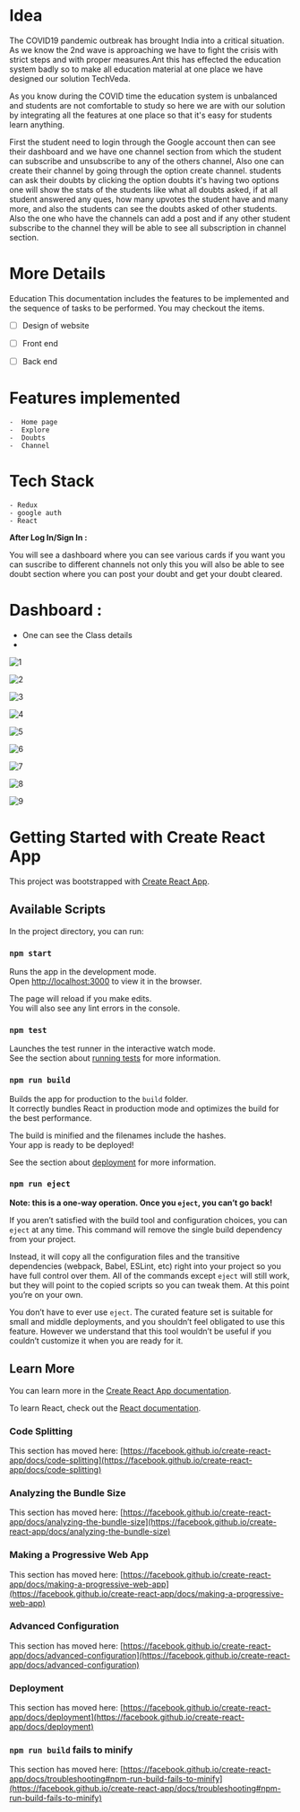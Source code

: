 # Idea
The COVID19 pandemic outbreak has brought India into a critical situation. As we know the 2nd wave is approaching we have to fight the crisis with strict steps and with proper measures.Ant this has effected the education system badly so to make all education material at one place we have designed our solution TechVeda.

As you know during the COVID time the education system is unbalanced and students are not comfortable to study so here we are with our solution by integrating all the features at one place so that it's easy for students learn anything.

First the student need to login through the Google account then can see their dashboard and we have one channel section from which the student can subscribe and unsubscribe to any of  the others channel, Also one can create their channel by going through the option create channel.
students can ask their doubts by clicking the option doubts it's having two options one will show the stats of the students like what all  doubts asked, if at all student answered any ques, how many upvotes the student have and many more, and also the students can see the doubts asked of other students.
Also the one who have the channels can add a post and if any other student subscribe to the channel they will be able to see all subscription in channel section.

# More Details
 Education
This documentation includes the features to be implemented and the sequence of tasks to be performed. You may checkout the items.

- [ ] Design of website
- [ ] Front end 
- [ ] Back end


# Features implemented 
```
-  Home page
-  Explore
-  Doubts
-  Channel
```

# Tech Stack
```
- Redux
- google auth
- React
```

**After Log In/Sign In :**

You will see a dashboard where you can see various cards if you want you can suscribe to different channels not only this you will also be able to see doubt section where you can post your doubt and get your doubt cleared.

# Dashboard : 

- One can see the Class details
-

![1](https://user-images.githubusercontent.com/59612128/120091659-f77ec680-c12a-11eb-8817-e9e55b513a33.jpg)

![2](https://user-images.githubusercontent.com/59612128/120091663-fa79b700-c12a-11eb-94b8-0135d9f03d55.jpg)

![3](https://user-images.githubusercontent.com/59612128/120091665-fbaae400-c12a-11eb-9547-ed753a454ec6.jpg)

![4](https://user-images.githubusercontent.com/59612128/120091669-006f9800-c12b-11eb-8b47-7ab43f910170.jpg)

![5](https://user-images.githubusercontent.com/59612128/120091671-02d1f200-c12b-11eb-8f29-4651cd78c93a.jpg)

![6](https://user-images.githubusercontent.com/59612128/120091674-05344c00-c12b-11eb-9518-642190068a60.jpg)

![7](https://user-images.githubusercontent.com/59612128/120091677-06fe0f80-c12b-11eb-8304-9fa8a3867569.jpg)

![8](https://user-images.githubusercontent.com/59612128/120091678-082f3c80-c12b-11eb-87fb-bf75808d24ad.jpg)

![9](https://user-images.githubusercontent.com/59612128/120091743-9a374500-c12b-11eb-997e-fb166a9cf2d8.jpg)



# Getting Started with Create React App

This project was bootstrapped with [Create React App](https://github.com/facebook/create-react-app).

## Available Scripts

In the project directory, you can run:

### `npm start`

Runs the app in the development mode.\
Open [http://localhost:3000](http://localhost:3000) to view it in the browser.

The page will reload if you make edits.\
You will also see any lint errors in the console.

### `npm test`

Launches the test runner in the interactive watch mode.\
See the section about [running tests](https://facebook.github.io/create-react-app/docs/running-tests) for more information.

### `npm run build`

Builds the app for production to the `build` folder.\
It correctly bundles React in production mode and optimizes the build for the best performance.

The build is minified and the filenames include the hashes.\
Your app is ready to be deployed!

See the section about [deployment](https://facebook.github.io/create-react-app/docs/deployment) for more information.

### `npm run eject`

**Note: this is a one-way operation. Once you `eject`, you can’t go back!**

If you aren’t satisfied with the build tool and configuration choices, you can `eject` at any time. This command will remove the single build dependency from your project.

Instead, it will copy all the configuration files and the transitive dependencies (webpack, Babel, ESLint, etc) right into your project so you have full control over them. All of the commands except `eject` will still work, but they will point to the copied scripts so you can tweak them. At this point you’re on your own.

You don’t have to ever use `eject`. The curated feature set is suitable for small and middle deployments, and you shouldn’t feel obligated to use this feature. However we understand that this tool wouldn’t be useful if you couldn’t customize it when you are ready for it.

## Learn More

You can learn more in the [Create React App documentation](https://facebook.github.io/create-react-app/docs/getting-started).

To learn React, check out the [React documentation](https://reactjs.org/).

### Code Splitting

This section has moved here: [https://facebook.github.io/create-react-app/docs/code-splitting](https://facebook.github.io/create-react-app/docs/code-splitting)

### Analyzing the Bundle Size

This section has moved here: [https://facebook.github.io/create-react-app/docs/analyzing-the-bundle-size](https://facebook.github.io/create-react-app/docs/analyzing-the-bundle-size)

### Making a Progressive Web App

This section has moved here: [https://facebook.github.io/create-react-app/docs/making-a-progressive-web-app](https://facebook.github.io/create-react-app/docs/making-a-progressive-web-app)

### Advanced Configuration

This section has moved here: [https://facebook.github.io/create-react-app/docs/advanced-configuration](https://facebook.github.io/create-react-app/docs/advanced-configuration)

### Deployment

This section has moved here: [https://facebook.github.io/create-react-app/docs/deployment](https://facebook.github.io/create-react-app/docs/deployment)

### `npm run build` fails to minify

This section has moved here: [https://facebook.github.io/create-react-app/docs/troubleshooting#npm-run-build-fails-to-minify](https://facebook.github.io/create-react-app/docs/troubleshooting#npm-run-build-fails-to-minify)
